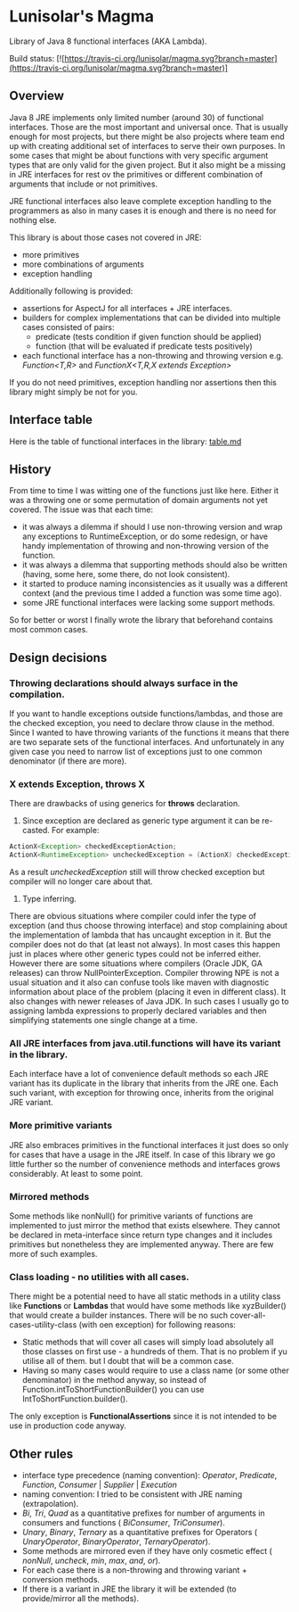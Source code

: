 Lunisolar's Magma
=================

Library of Java 8 functional interfaces (AKA Lambda).

Build status: [![https://travis-ci.org/lunisolar/magma.svg?branch=master](https://travis-ci.org/lunisolar/magma.svg?branch=master)]

## Overview

Java 8 JRE implements only limited number (around 30) of functional interfaces. Those are the most important and universal once. That is usually enough for most
projects, but there might be also projects where team end up with creating additional set of interfaces to serve their own purposes. In some cases that might be
about functions with very specific argument types that are only valid for the given project. But it also might be a missing in JRE interfaces for rest ov the
primitives or different combination of arguments that include or not primitives.

JRE functional interfaces also leave complete  exception handling to the programmers as also in many cases it is enough and there is no need for nothing else.

This library is about those cases not covered in JRE:

+ more primitives
+ more combinations of arguments
+ exception handling

Additionally following is provided:

+ assertions for AspectJ for all interfaces + JRE interfaces.
+ builders for complex implementations that can be divided into multiple cases consisted of pairs:
    + predicate (tests condition if given function should be applied)
    + function (that will be evaluated if predicate tests positively)
+ each functional interface has a non-throwing and throwing version e.g. _Function<T,R>_ and _FunctionX<T,R,X extends Exception>_

If you do not need primitives, exception handling nor assertions then this library might simply be not for you.

## Interface table

Here is the table of functional interfaces in the library: [table.md](table.md)

## History

From time to time I was witting one of the functions just like here. Either it was a throwing one or some permutation of domain arguments not yet covered.
The issue was that each time:

+ it was always a dilemma if should I use non-throwing version and wrap any exceptions to RuntimeException, or do some redesign, or have handy implementation of throwing and non-throwing version of the function.
+ it was always a dilemma that supporting methods should also be written (having, some here, some there, do not look consistent).
+ it started to produce naming inconsistencies as it usually was a different context (and the previous time I added a function was some time ago).
+ some JRE functional interfaces were lacking some support methods.

So for better or worst I finally wrote the library that beforehand contains most common cases.

## Design decisions

### Throwing declarations should always surface in the compilation.

If you want to handle exceptions outside functions/lambdas, and those are the checked exception, you need to declare throw clause in the method. Since I wanted
to have throwing variants of the functions it means that there are two separate sets of the functional interfaces. And unfortunately in any given case you need
to narrow list of exceptions just to one common denominator (if there are more).

### X extends Exception, throws X

There are drawbacks of using generics for **throws** declaration.

1. Since exception are declared as generic type argument it can be re-casted.
For example:

```java
ActionX<Exception> checkedExceptionAction;
ActionX<RuntimeException> uncheckedException = (ActionX) checkedExceptionAction;
```

As a result _uncheckedException_ still will throw checked exception but compiler will no longer care about that.

1. Type inferring.

There are obvious situations where compiler could infer the type of exception (and thus choose throwing interface) and stop complaining about the implementation of lambda that has uncaught exception in it. But the compiler does not do that (at least not always).
In most cases this happen just in places where other generic types could not be inferred either. However there are some situations where compilers (Oracle JDK, GA releases) can throw NullPointerException.
Compiler throwing NPE is not a usual situation and it also can confuse tools like maven with diagnostic information about place of the problem (placing it even in different class). It also changes with newer releases of Java JDK.
In such cases I usually go to assigning lambda expressions to properly declared variables and then simplifying statements one single change at a time.

### All JRE interfaces from **java.util.functions** will have its variant in the library.

Each interface have a lot of convenience default methods so each JRE variant has its duplicate in the library that inherits from the JRE one. Each such variant, with exception for throwing once, inherits from the original JRE variant.

### More primitive variants

JRE also embraces primitives in the functional interfaces it just does so only for cases that have a usage in the JRE itself. In case of this library we go little further so the number of convenience methods and interfaces grows considerably. At least to some point.

### Mirrored methods

Some methods like nonNull() for primitive variants of functions are implemented to just mirror the method that exists elsewhere. They cannot be declared in meta-interface since return type changes and it includes primitives but nonetheless they are implemented anyway.
There are few more of such examples.

### Class loading - no utilities with all cases.

There might be a potential need to have all static methods in a utility class like **Functions** or **Lambdas** that would have some methods like xyzBuilder() that would create a builder instances.
There will be no such cover-all-cases-utility-class (with oen exception) for following reasons:

- Static methods that will cover all cases will simply load absolutely all those classes on first use - a hundreds of them. That is no problem if yu utilise all of them. but I doubt that will be a common case.
- Having so many cases would require to use a class name (or some other denominator) in the method anyway, so instead of Function.intToShortFunctionBuilder() you can use IntToShortFunction.builder().

The only exception is **FunctionalAssertions** since it is not intended to be use in production code anyway.

## Other rules

- interface type precedence (naming convention): _Operator_, _Predicate_, _Function_, _Consumer_ | _Supplier_ | _Execution_
- naming convention: I tried to be consistent with JRE naming (extrapolation).
- _Bi_, _Tri_, _Quad_ as a quantitative prefixes for number of arguments in consumers and functions ( _BiConsumer_, _TriConsumer_).
- _Unary_, _Binary_, _Ternary_ as a quantitative prefixes for Operators ( _UnaryOperator_, _BinaryOperator_, _TernaryOperator_).
- Some methods are mirrored even if they have only cosmetic effect ( _nonNull_, _uncheck_, _min_, _max_, _and_, _or_).
- For each case there is a non-throwing and throwing variant + conversion methods.
- If there is a variant in JRE the library it will be extended (to provide/mirror all the methods).
